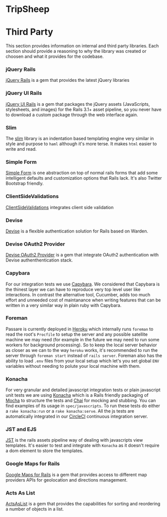 TripSheep
=========

Third Party
===========
This section provides information on internal and third party libraries. Each section should provide a reasoning to why the library was created or choosen and what it provides for the codebase.

### jQuery Rails
[jQuery Rails](https://github.com/rails/jquery-rails) is a gem that provides the latest jQuery libraries
### jQuery UI Rails
[jQuery UI Rails](https://github.com/joliss/jquery-ui-rails) is a gem that packages the jQuery assets (JavaScripts, stylesheets, and images) for the Rails 3.1+ asset pipeline, so you never have to download a custom package through the web interface again.
### Slim
The [slim](http://slim-lang.com/) library is an indentation based templating engine very similar in style and purpose to `haml` although it's more terse. It makes `html` easier to write and read.
### Simple Form
[Simple Form](https://github.com/plataformatec/simple_form) is one abstraction on top of normal rails forms that add some intelligent defaults and customization options that Rails lack. It's also Twitter Bootstrap friendly.
### ClientSideValidations
[ClientSideValidations](https://github.com/bcardarella/client_side_validations) integrates client side validation
### Devise
[Devise](https://github.com/plataformatec/devise/wiki) is a flexible authentication solution for Rails based on Warden.
### Devise OAuth2 Provider
[Devise OAuth2 Provider](https://github.com/socialcast/devise_oauth2_providable) is a gem that integrate OAuth2 authentication with Devise authenthentication stack. 
### Capybara
For our integration tests we use [Capybara](https://github.com/jnicklas/capybara). We considered that Capybara is the thinest layer we can have to reproduce very top level user like interactions. In contrast the alternative tool, Cucumber, adds too much effort and unneeded cost of maintanance when writing features that can be written in a very similar way in plain ruby with Capybara.
### Foreman
Passare is currently deployed in [Heroku](http://www.heroku.com) which internally runs `foreman` to read the root's `Procfile` to setup the server and any possible satellite machine we may need (for example in the future we may need to run some workers for background processing). So to keep the local server behavior as closer as we can to the way `heroku` works, it's recommended to run the server through `foreman start` instead of `rails server`. Foreman also has the ability to load `.env` files from your local setup which let's you set global `ENV` variables without needing to polute your local machine with them.
### Konacha
For very granular and detailed javascript integration tests or plain javascript unit tests we are using [Konacha](https://github.com/jfirebaugh/konacha) which is a Rails friendly packaging of [Mocha](http://mochajs.org/) to structure the tests and [Chai](http://chaijs.com/) for mocking and stubbing. You can find examples of its usage in `spec/javascripts`. To run these tests do either a `rake konacha:run` or a `rake konacha:serve`. All the js tests are automatically integrated in our [CircleCI](https://circleci.com) continuous integration server.
### JST and EJS
[JST](https://github.com/sstephenson/sprockets#javascript-templating-with-ejs-and-eco) is the rails assets pipeline way of dealing with javascripts view templates. It's easier to test and integrate with `Konacha` as it doesn't require a dom element to store the templates.
### Google Maps for Rails
[Google Maps for Rails](https://github.com/apneadiving/Google-Maps-for-Rails/wiki) is a gem that provides access to different map providers APIs for geolocation and directions management.
### Acts As List
[ActsAsList](https://github.com/swanandp/acts_as_list) is a gem that provides the capabilities for sorting and reordering a number of objects in a list.
